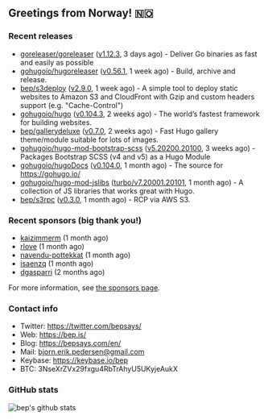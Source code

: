 ## Greetings from Norway! 🇳🇴

### Recent releases
- [goreleaser/goreleaser](https://github.com/goreleaser/goreleaser) ([v1.12.3](https://github.com/goreleaser/goreleaser/releases/tag/v1.12.3), 3 days ago) - Deliver Go binaries as fast and easily as possible
- [gohugoio/hugoreleaser](https://github.com/gohugoio/hugoreleaser) ([v0.56.1](https://github.com/gohugoio/hugoreleaser/releases/tag/v0.56.1), 1 week ago) - Build, archive and release. 
- [bep/s3deploy](https://github.com/bep/s3deploy) ([v2.9.0](https://github.com/bep/s3deploy/releases/tag/v2.9.0), 1 week ago) - A simple tool to deploy static websites to Amazon S3 and CloudFront with Gzip and custom headers support (e.g. &#34;Cache-Control&#34;)
- [gohugoio/hugo](https://github.com/gohugoio/hugo) ([v0.104.3](https://github.com/gohugoio/hugo/releases/tag/v0.104.3), 2 weeks ago) - The world’s fastest framework for building websites.
- [bep/gallerydeluxe](https://github.com/bep/gallerydeluxe) ([v0.7.0](https://github.com/bep/gallerydeluxe/releases/tag/v0.7.0), 2 weeks ago) - Fast Hugo gallery theme/module suitable for lots of images.
- [gohugoio/hugo-mod-bootstrap-scss](https://github.com/gohugoio/hugo-mod-bootstrap-scss) ([v5.20200.20100](https://github.com/gohugoio/hugo-mod-bootstrap-scss/releases/tag/v5.20200.20100), 3 weeks ago) - Packages Bootstrap SCSS (v4 and v5) as a Hugo Module
- [gohugoio/hugoDocs](https://github.com/gohugoio/hugoDocs) ([v0.104.0](https://github.com/gohugoio/hugoDocs/releases/tag/v0.104.0), 1 month ago) - The source for https://gohugo.io/
- [gohugoio/hugo-mod-jslibs](https://github.com/gohugoio/hugo-mod-jslibs) ([turbo/v7.20001.20101](https://github.com/gohugoio/hugo-mod-jslibs/releases/tag/turbo%2Fv7.20001.20101), 1 month ago) - A collection of JS libraries that works great with Hugo.
- [bep/s3rpc](https://github.com/bep/s3rpc) ([v0.3.0](https://github.com/bep/s3rpc/releases/tag/v0.3.0), 1 month ago) - RCP via AWS S3.


### Recent sponsors (big thank you!)

- [kaizimmerm](https://github.com/kaizimmerm) (1 month ago)
- [rlove](https://github.com/rlove) (1 month ago)
- [navendu-pottekkat](https://github.com/navendu-pottekkat) (1 month ago)
- [isaenzq](https://github.com/isaenzq) (1 month ago)
- [dgasparri](https://github.com/dgasparri) (2 months ago)

For more information, see [the sponsors page](https://github.com/sponsors/bep/).

### Contact info
- Twitter: https://twitter.com/bepsays/
- Web: https://bep.is/
- Blog: https://bepsays.com/en/
- Mail: bjorn.erik.pedersen@gmail.com
- Keybase: https://keybase.io/bep
- BTC: 3NseXrZVx29fxgu4RbTrAhyU5UKyjeAukX


### GitHub stats
![bep's github stats](https://github-readme-stats.vercel.app/api?username=bep&count_private=true&hide_title=true)


